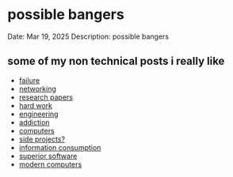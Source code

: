 # possible bangers

Date: Mar 19, 2025
Description: possible bangers





## some of my non technical posts i really like
- [failure](https://x.com/k7agar/status/1795354727284433325)
- [networking](https://x.com/k7agar/status/1808922356007538941)
- [research papers](https://x.com/k7agar/status/1810326791560613964)
- [hard work](https://x.com/k7agar/status/1808920529874923652)
- [engineering](https://x.com/k7agar/status/1806324337881776279)
- [addiction](https://x.com/k7agar/status/1805968627025551664)
- [computers](https://x.com/k7agar/status/1804998371519737977)
- [side projects?](https://x.com/k7agar/status/1803915096625725948)
- [information consumption](https://x.com/k7agar/status/1803910740488917170)
- [superior software](https://x.com/k7agar/status/1803901469910876579)
- [modern computers](https://x.com/k7agar/status/1802399290620367008)
